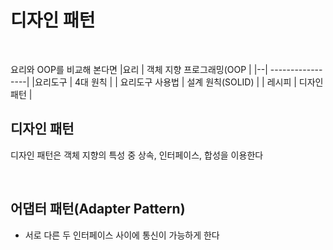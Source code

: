 # 디자인 패턴
<br>

요리와 OOP를 비교해 본다면
|요리 | 객체 지향 프로그래밍(OOP |
|--| -----------------|
|요리도구 | 4대 원칙 |
| 요리도구 사용법 | 설계 원칙(SOLID) |
| 레시피 | 디자인 패턴 |
<br>

## 디자인 패턴
디자인 패턴은 객체 지향의 특성 중 상속, 인터페이스, 합성을 이용한다

<br>

## 어댑터 패턴(Adapter Pattern)
- 서로 다른 두 인터페이스 사이에 통신이 가능하게 한다
